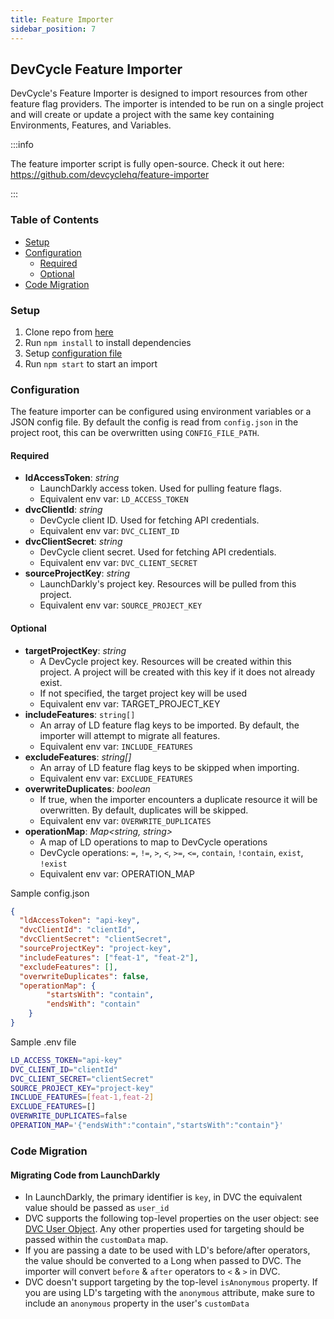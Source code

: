 ```yaml
---
title: Feature Importer
sidebar_position: 7
---
```


## DevCycle Feature Importer

DevCycle's Feature Importer is designed to import resources from other feature flag providers. 
The importer is intended to be run on a single project and will create or update a project with the same key containing Environments, Features, and Variables. 

:::info

The feature importer script is fully open-source. Check it out here: https://github.com/devcyclehq/feature-importer

:::

### Table of Contents
- [Setup](#setup)
- [Configuration](#configuration)
  - [Required](#required)
  - [Optional](#optional)
- [Code Migration](#code-migration)

### Setup
1. Clone repo from [here](https://github.com/devcyclehq/feature-importer)
2. Run `npm install` to install dependencies
3. Setup [configuration file](#configuration)
4. Run `npm start` to start an import
  
### Configuration
The feature importer can be configured using environment variables or a JSON config file. 
By default the config is read from `config.json` in the project root, this can be overwritten using `CONFIG_FILE_PATH`.

#### Required

- **ldAccessToken**: *string*
  - LaunchDarkly access token. Used for pulling feature flags.
  - Equivalent env var: `LD_ACCESS_TOKEN`
- **dvcClientId**: *string*
  - DevCycle client ID. Used for fetching API credentials.
  - Equivalent env var: `DVC_CLIENT_ID`
- **dvcClientSecret**: *string*
  - DevCycle client secret. Used for fetching API credentials.
  - Equivalent env var: `DVC_CLIENT_SECRET`
- **sourceProjectKey**: *string*
  - LaunchDarkly's project key. Resources will be pulled from this project.
  - Equivalent env var: `SOURCE_PROJECT_KEY`

#### Optional
- **targetProjectKey**: *string*
  - A DevCycle project key. Resources will be created within this project. A project will be created with this key if it does not already exist.
  - If not specified, the target project key will be used
  - Equivalent env var: TARGET_PROJECT_KEY
- **includeFeatures**: `string[]`
  - An array of LD feature flag keys to be imported. By default, the importer will attempt to migrate all features.
  - Equivalent env var: `INCLUDE_FEATURES`
- **excludeFeatures**: *string[]*
  - An array of LD feature flag keys to be skipped when importing.
  - Equivalent env var: `EXCLUDE_FEATURES`
- **overwriteDuplicates**: *boolean*
  - If true, when the importer encounters a duplicate resource it will be overwritten. By default, duplicates will be skipped.
  - Equivalent env var: `OVERWRITE_DUPLICATES`
- **operationMap**: *Map<string, string>*
  - A map of LD operations to map to DevCycle operations
  - DevCycle operations: `=`, `!=`, `>`, `<`, `>=`, `<=`, `contain`, `!contain`, `exist`, `!exist`
  - Equivalent env var: OPERATION_MAP

Sample config.json

```json
{
  "ldAccessToken": "api-key",
  "dvcClientId": "clientId",
  "dvcClientSecret": "clientSecret",
  "sourceProjectKey": "project-key",
  "includeFeatures": ["feat-1", "feat-2"],
  "excludeFeatures": [],
  "overwriteDuplicates": false,
  "operationMap": {
		"startsWith": "contain",
		"endsWith": "contain"
	}
}
```

Sample .env file

```bash
LD_ACCESS_TOKEN="api-key"
DVC_CLIENT_ID="clientId"
DVC_CLIENT_SECRET="clientSecret"
SOURCE_PROJECT_KEY="project-key"
INCLUDE_FEATURES=[feat-1,feat-2]
EXCLUDE_FEATURES=[]
OVERWRITE_DUPLICATES=false
OPERATION_MAP='{"endsWith":"contain","startsWith":"contain"}'
```

### Code Migration

#### Migrating Code from LaunchDarkly
- In LaunchDarkly, the primary identifier is `key`, in DVC the equivalent value should be passed as `user_id`
- DVC supports the following top-level properties on the user object: see [DVC User Object](/sdk/client-side-sdks/javascript/javascript-gettingstarted#dvc-user-object).
  Any other properties used for targeting should be passed within the `customData` map.
- If you are passing a date to be used with LD's before/after operators, the value should be converted to a Long when passed to DVC. The importer will convert `before` & `after` operators to `<` & `>` in DVC.
- DVC doesn't support targeting by the top-level `isAnonymous` property. If you are using LD's targeting with the `anonymous` attribute, make sure to include an `anonymous` property in the user's `customData`